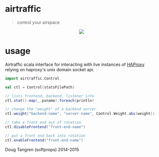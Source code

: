 # airtraffic

> control your airspace

<p align="center">
  <img src="https://gimmebar-assets.s3.amazonaws.com/5355f055a0330.jpg"/>
</p>

# usage

Airtraffic scala interface for interacting with live instances of [HAProxy](http://haproxy.1wt.eu/) relying on haproxy's unix domain socket api.

```scala
import airtraffic.Control

val ctl = Control(statsFilePath)

// lists frontend, backend, listener info
ctl.stat().map(_.pxname).foreach(println)

// change the "weight" of a backend server
ctl.weight("backend-name", "server-name", Control.Weight.abs(weight))

// take a front end out of rotation 
ctl.disableFrontend("front-end-name")

// put a front end back into rotation
ctl.enableFrontend("front-end-name")
```

Doug Tangren (softprops) 2014-2015
